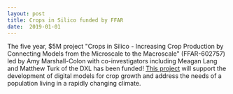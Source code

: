 ```yaml
---
layout: post
title: Crops in Silico funded by FFAR
date:  2019-01-01
---
```


The five year, $5M project "Crops in Silico - Increasing Crop Production by
Connecting Models from the Microscale to the Macroscale" (FFAR-602757) led by
Amy Marshall-Colon with co-investigators including Meagan Lang and Matthew Turk
of the DXL has been funded!  [This project](https://cropsinsilico.org/) will
support the development of digital models for crop growth and address the needs
of a population living in a rapidly changing climate.
